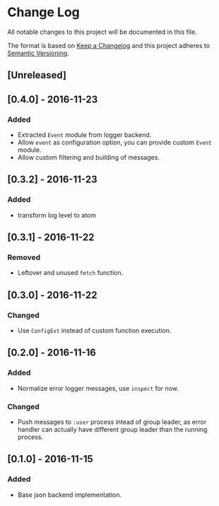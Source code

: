 # Change Log

All notable changes to this project will be documented in this file.

The format is based on [Keep a Changelog](http://keepachangelog.com/) and this project adheres to [Semantic Versioning](http://semver.org/).

## [Unreleased]

## [0.4.0] - 2016-11-23
### Added
- Extracted `Event` module from logger backend.
- Allow `event` as configuration option, you can provide custom `Event` module.
- Allow custom filtering and building of messages.

## [0.3.2] - 2016-11-23
### Added
- transform log level to atom

## [0.3.1] - 2016-11-22
### Removed
- Leftover and unused `fetch` function.

## [0.3.0] - 2016-11-22
### Changed
- Use `ConfigExt` instead of custom function execution.

## [0.2.0] - 2016-11-16
### Added
- Normalize error logger messages, use `inspect` for now.

### Changed
- Push messages to `:user` process intead of group leader, as error handler can actually have different group leader than the running process.

## [0.1.0] - 2016-11-15
### Added
- Base json backend implementation.
